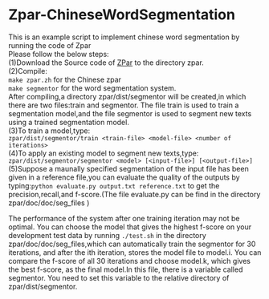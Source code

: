 # Zpar-ChineseWordSegmentation

This is an example script to implement chinese word segmentation by running the code of Zpar<br>
Please follow the below steps:<br>
(1)Download the Source code of [ZPar](https://github.com/frcchang/zpar/releases) to the directory zpar.<br>
(2)Compile:<br>
      `make zpar.zh` for the Chinese zpar<br>
      `make segmentor` for the word segmentation system.<br>
      After compiling,a directory zpar/dist/segmentor will be created,in which there are two files:train and segmentor. The file train is used to train a segmentation model,and the file segmentor is used to segment new texts using a trained segmentation model.<br>
(3)To train a model,type:<br>
      `zpar/dist/segmentor/train <train-file> <model-file> <number of iterations>`<br>
(4)To apply an existing model to segment new texts,type:<br>
      `zpar/dist/segmentor/segmentor <model> [<input-file>] [<output-file>]`<br>
(5)Suppose a maunally specified segmentation of the input file has been given in a reference file,you can evaluate the quality of the outputs by typing:`python evaluate.py output.txt reference.txt` to get the precision,recall,and f-score.(The file evaluate.py can be find in the directory zpar/doc/doc/seg_files )<br>

   The performance of the system after one training iteration may not be optimal. You can choose the model that gives the highest f-score on your development test data by running `./test.sh` in the directory zpar/doc/doc/seg_files,which can automatically train the segmentor for 30 iterations, and after the ith iteration, stores the model file to model.i. You can compare the f-score of all 30 iterations and choose model.k, which gives the best f-score, as the final model.In this file, there is a variable called segmentor. You need to set this variable to the relative directory of zpar/dist/segmentor.

